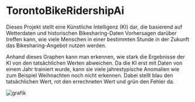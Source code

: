 # TorontoBikeRidershipAi
Dieses Projekt stellt eine Künstliche Intelligenz (KI) dar, die basierend auf Wetterdaten und historischen Bikesharing-Daten Vorhersagen darüber treffen kann, wie viele Menschen in einer bestimmten Stunde in der Zukunft das Bikesharing-Angebot nutzen werden.

Anhand dieses Graphen kann man erkennen, wie stark die Ergebnisse der KI von den tatsächlichen Werten abweichen. Da die KI erst mit Daten von einem Jahr trainiert wurde, kann sie viele jahrestypische Anomalien wie zum Beispiel Weihnachten noch nicht erkennen.
Dabei stellt blau den tatsächlichen Wert, rot den errechneten Wert und grün den Fehler da.

![grafik](https://github.com/boggi-67/TorontoBikeRidershipAi/assets/97855480/dc1ca306-563c-41c4-b3c3-5c34a67a1617)
